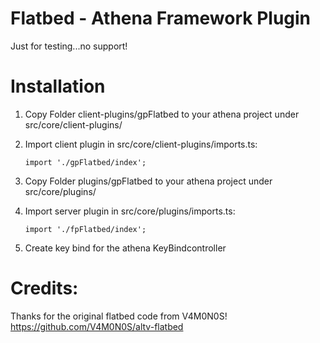 # Flatbed - Athena Framework Plugin

Just for testing...no support!

# Installation

1. Copy Folder client-plugins/gpFlatbed to your athena project under src/core/client-plugins/
2. Import client plugin in src/core/client-plugins/imports.ts:

    ```import './gpFlatbed/index';```

3. Copy Folder plugins/gpFlatbed to your athena project under src/core/plugins/
4. Import server plugin in src/core/plugins/imports.ts:

    ```import './fpFlatbed/index';```

5. Create key bind for the athena KeyBindcontroller

# Credits:

Thanks for the original flatbed code from V4M0N0S!
https://github.com/V4M0N0S/altv-flatbed
